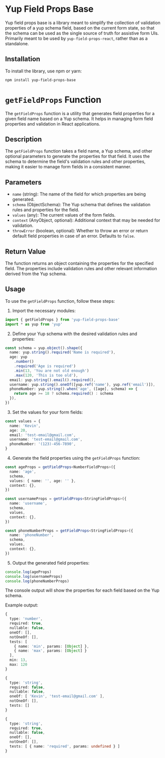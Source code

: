 # Yup Field Props Base

Yup field props base is a library meant to simplify the collection of validation properties of a yup schema field, based on the current form state, so that the schema can be used as the single source of truth for assistive form UIs. Primarily meant to be used by `yup-field-props-react`, rather than as a standalone.

## Installation

To install the library, use npm or yarn:

```bash
npm install yup-field-props-base
```

# `getFieldProps` Function

The `getFieldProps` function is a utility that generates field properties for a given field name based on a Yup schema. It helps in managing form field properties and validation in React applications.

## Description

The `getFieldProps` function takes a field name, a Yup schema, and other optional parameters to generate the properties for that field. It uses the schema to determine the field's validation rules and other properties, making it easier to manage form fields in a consistent manner.

## Parameters

- `name` (string): The name of the field for which properties are being generated.
- `schema` (ObjectSchema): The Yup schema that defines the validation rules and properties for the field.
- `values` (any): The current values of the form fields.
- `context` (AnyObject, optional): Additional context that may be needed for validation.
- `throwError` (boolean, optional): Whether to throw an error or return default field properties in case of an error. Defaults to `false`.

## Return Value

The function returns an object containing the properties for the specified field. The properties include validation rules and other relevant information derived from the Yup schema.

## Usage

To use the `getFieldProps` function, follow these steps:

1. Import the necessary modules:

```typescript
import { getFieldProps } from 'yup-field-props-base'
import * as yup from 'yup'
```

2. Define your Yup schema with the desired validation rules and properties:

```typescript
const schema = yup.object().shape({
  name: yup.string().required('Name is required'),
  age: yup
    .number()
    .required('Age is required')
    .min(13, 'You are not old enough')
    .max(120, 'This is too old'),
  email: yup.string().email().required(),
  username: yup.string().oneOf([yup.ref('name'), yup.ref('email')]),
  phoneNumber: yup.string().when('age', ([age], schema) => {
    return age >= 18 ? schema.required() : schema
  }),
})
```

3. Set the values for your form fields:

```typescript
const values = {
  name: 'Kevin',
  age: 20,
  email: 'test-email@gmail.com',
  username: 'test-email@gmail.com',
  phoneNumber: '(123)-456-7890',
}
```

4. Generate the field properties using the `getFieldProps` function:

```typescript
const ageProps = getFieldProps<NumberFieldProps>({
  name: 'age',
  schema,
  values: { name: '', age: '' },
  context: {},
})

const usernameProps = getFieldProps<StringFieldProps>({
  name: 'username',
  schema,
  values,
  context: {},
})

const phoneNumberProps = getFieldProps<StringFieldProps>({
  name: 'phoneNumber',
  schema,
  values,
  context: {},
})
```

5. Output the generated field properties:

```typescript
console.log(ageProps)
console.log(usernameProps)
console.log(phoneNumberProps)
```

The console output will show the properties for each field based on the Yup schema.

Example output:

```typescript
{
  type: 'number',
  required: true,
  nullable: false,
  oneOf: [],
  notOneOf: [],
  tests: [
    { name: 'min', params: [Object] },
    { name: 'max', params: [Object] }
  ],
  min: 13,
  max: 120
}

{
  type: 'string',
  required: false,
  nullable: false,
  oneOf: [ 'Kevin', 'test-email@gmail.com' ],
  notOneOf: [],
  tests: []
}

{
  type: 'string',
  required: true,
  nullable: false,
  oneOf: [],
  notOneOf: [],
  tests: [ { name: 'required', params: undefined } ]
}
```
